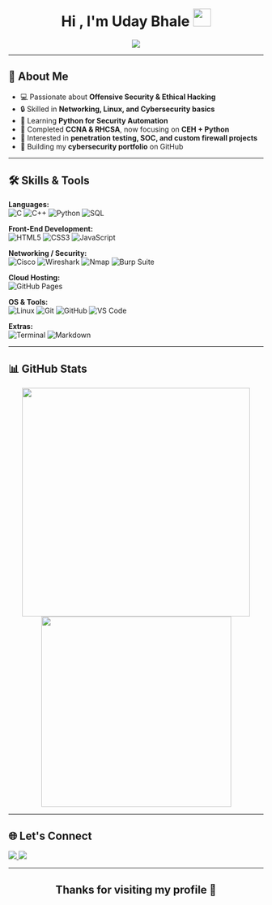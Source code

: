 <h1 align="center"><b>Hi , I'm Uday Bhale </b><img src="https://media.giphy.com/media/hvRJCLFzcasrR4ia7z/giphy.gif" width="35"></h1>

<p align="center">
  <a href="https://github.com/DenverCoder1/readme-typing-svg">
    <img src="https://readme-typing-svg.herokuapp.com?font=Fira+Code&color=00C2CB&size=25&center=true&vCenter=true&width=600&height=100&lines=Cybersecurity+Learner;Aspiring+Ethical+Hacker;Networking+%26+Linux+Explorer;Python+Enthusiast;Always+Learning+Something+New!">
  </a>
</p>

---

## 🚀 About Me  

- 💻 Passionate about **Offensive Security & Ethical Hacking**  
- 🔒 Skilled in **Networking, Linux, and Cybersecurity basics**  
- 🐍 Learning **Python for Security Automation**  
- 📘 Completed **CCNA & RHCSA**, now focusing on **CEH + Python**  
- 🌱 Interested in **penetration testing, SOC, and custom firewall projects**  
- 🚀 Building my **cybersecurity portfolio** on GitHub  

---

## 🛠️ Skills & Tools  

**Languages:**  
![C](https://img.shields.io/badge/C-%232370ED.svg?style=for-the-badge&logo=c&logoColor=white) ![C++](https://img.shields.io/badge/C++-%2300599C.svg?style=for-the-badge&logo=c%2B%2B&logoColor=white) ![Python](https://img.shields.io/badge/Python-%2314354C.svg?style=for-the-badge&logo=python&logoColor=white) ![SQL](https://img.shields.io/badge/SQL-%2300f.svg?style=for-the-badge&logo=mysql&logoColor=white)  

**Front-End Development:**  
![HTML5](https://img.shields.io/badge/HTML5-%23E34F26.svg?style=for-the-badge&logo=html5&logoColor=white) ![CSS3](https://img.shields.io/badge/CSS3-%231572B6.svg?style=for-the-badge&logo=css3&logoColor=white) ![JavaScript](https://img.shields.io/badge/JavaScript-%23F7DF1E.svg?style=for-the-badge&logo=javascript&logoColor=black)  

**Networking / Security:**  
![Cisco](https://img.shields.io/badge/Cisco-%23049fd9.svg?style=for-the-badge&logo=cisco&logoColor=white) ![Wireshark](https://img.shields.io/badge/Wireshark-%231572B6.svg?style=for-the-badge&logo=wireshark&logoColor=white) ![Nmap](https://img.shields.io/badge/Nmap-%23000000.svg?style=for-the-badge&logo=gnu-bash&logoColor=white) ![Burp Suite](https://img.shields.io/badge/Burp%20Suite-%23FF6C37.svg?style=for-the-badge&logo=burpsuite&logoColor=white)  

**Cloud Hosting:**  
![GitHub Pages](https://img.shields.io/badge/GitHub%20Pages-%23327FC7.svg?style=for-the-badge&logo=github&logoColor=white)  

**OS & Tools:**  
![Linux](https://img.shields.io/badge/Linux-FCC624?style=for-the-badge&logo=linux&logoColor=black) ![Git](https://img.shields.io/badge/Git-%23F05033.svg?style=for-the-badge&logo=git&logoColor=white) ![GitHub](https://img.shields.io/badge/GitHub-%23121011.svg?style=for-the-badge&logo=github&logoColor=white) ![VS Code](https://img.shields.io/badge/VS%20Code-0078d7.svg?style=for-the-badge&logo=visual-studio-code&logoColor=white)  

**Extras:**  
![Terminal](https://img.shields.io/badge/Terminal-%23054020?style=for-the-badge&logo=gnu-bash&logoColor=white) ![Markdown](https://img.shields.io/badge/Markdown-%23000000.svg?style=for-the-badge&logo=markdown&logoColor=white)  

---

## 📊 GitHub Stats

<div align="center">

<img src="https://github-readme-stats.vercel.app/api?username=UdayBhale&include_all_commits=true&count_private=true&show_icons=true&theme=tokyonight" width="450"/>  
<img src="https://github-readme-stats.vercel.app/api/top-langs?username=UdayBhale&show_icons=true&layout=compact&theme=tokyonight" width="375"/>  

</div>

---

## 🌐 Let's Connect
<p align="left">
<a href="https://linkedin.com/in/udaybhale" target="_blank">
  <img src="https://img.shields.io/badge/LinkedIn-%2300acee.svg?color=405DE6&style=for-the-badge&logo=linkedin&logoColor=white"/>
</a>  
<a href="mailto:rudraub@gmail.com" target="_blank">
  <img src="https://img.shields.io/badge/Gmail-%23EA4335.svg?style=for-the-badge&logo=gmail&logoColor=white"/>
</a>  
</p>

---

<div align="center">

## <b>Thanks for visiting my profile 🙌</b>  

</div>
